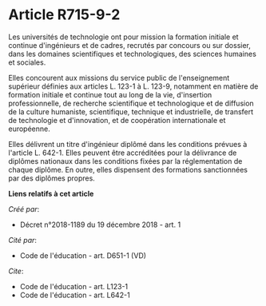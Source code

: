 # Article R715-9-2

Les universités de technologie ont pour mission la formation initiale et continue d'ingénieurs et de cadres, recrutés par
concours ou sur dossier, dans les domaines scientifiques et technologiques, des sciences humaines et sociales. 

Elles concourent aux missions du service public de l'enseignement supérieur définies aux articles L. 123-1 à L. 123-9,
notamment en matière de formation initiale et continue tout au long de la vie, d'insertion professionnelle, de recherche
scientifique et technologique et de diffusion de la culture humaniste, scientifique, technique et industrielle, de transfert
de technologie et d'innovation, et de coopération internationale et européenne. 

Elles délivrent un titre d'ingénieur diplômé dans les conditions prévues à l'article L. 642-1. Elles peuvent être accréditées
pour la délivrance de diplômes nationaux dans les conditions fixées par la réglementation de chaque diplôme. En outre, elles
dispensent des formations sanctionnées par des diplômes propres.

**Liens relatifs à cet article**

_Créé par_:

  - Décret n°2018-1189 du 19 décembre 2018 - art. 1

_Cité par_:

  - Code de l'éducation - art. D651-1 (VD)

_Cite_:

  - Code de l'éducation - art. L123-1
  - Code de l'éducation - art. L642-1
